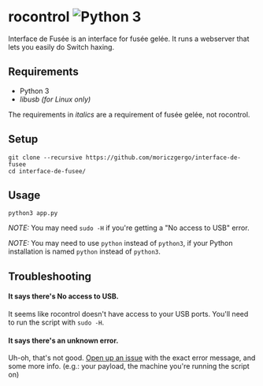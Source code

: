 # rocontrol ![Python 3](https://img.shields.io/badge/python-3-blue.svg)
Interface de Fusée is an interface for fusée gelée. It runs a webserver that lets you easily do Switch haxing.

## Requirements
 * Python 3
 * *libusb (for Linux only)*

The requirements in *italics* are a requirement of fusée gelée, not rocontrol.

## Setup
```
git clone --recursive https://github.com/moriczgergo/interface-de-fusee
cd interface-de-fusee/
```

## Usage
```
python3 app.py
```

*NOTE:* You may need `sudo -H` if you're getting a "No access to USB" error.

*NOTE:* You may need to use `python` instead of `python3`, if your Python installation is named `python` instead of `python3`.

## Troubleshooting

#### It says there's No access to USB.
It seems like rocontrol doesn't have access to your USB ports. You'll need to run the script with `sudo -H`.

#### It says there's an unknown error.
Uh-oh, that's not good. [Open up an issue](https://github.com/moriczgergo/rocontrol/issues/new) with the exact error message, and some more info. (e.g.: your payload, the machine you're running the script on)
